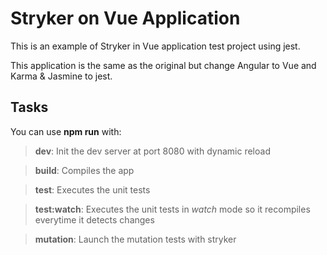 
# Stryker on Vue Application

  

This is an example of Stryker in Vue application test project using jest.

  

This application is the same as the original but change Angular to Vue and Karma & Jasmine to jest.

  

## Tasks

  

You can use **npm run** with:

  

>  **dev**: Init the dev server at port 8080 with dynamic reload

>  **build**: Compiles the app

>  **test**: Executes the unit tests

>  **test:watch**: Executes the unit tests in *watch* mode so it recompiles everytime it detects changes

>  **mutation**: Launch the mutation tests with stryker